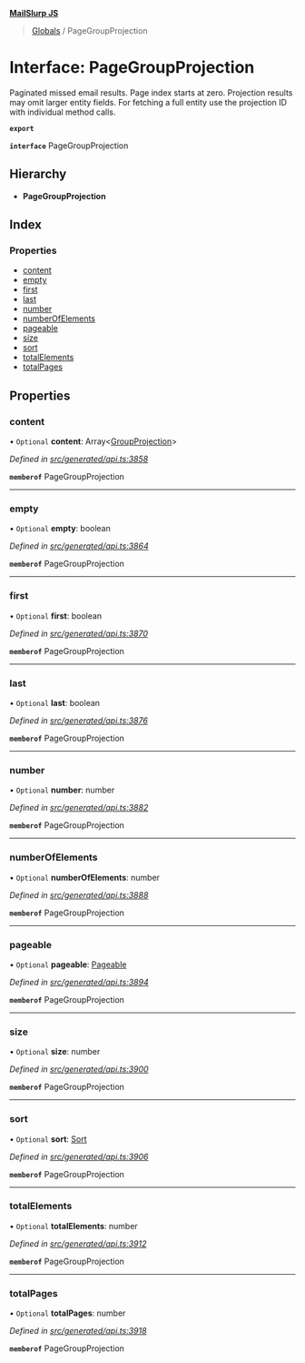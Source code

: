 **[MailSlurp JS](../README.md)**

> [Globals](../README.md) / PageGroupProjection

# Interface: PageGroupProjection

Paginated missed email results. Page index starts at zero. Projection results may omit larger entity fields. For fetching a full entity use the projection ID with individual method calls.

**`export`** 

**`interface`** PageGroupProjection

## Hierarchy

* **PageGroupProjection**

## Index

### Properties

* [content](pagegroupprojection.md#content)
* [empty](pagegroupprojection.md#empty)
* [first](pagegroupprojection.md#first)
* [last](pagegroupprojection.md#last)
* [number](pagegroupprojection.md#number)
* [numberOfElements](pagegroupprojection.md#numberofelements)
* [pageable](pagegroupprojection.md#pageable)
* [size](pagegroupprojection.md#size)
* [sort](pagegroupprojection.md#sort)
* [totalElements](pagegroupprojection.md#totalelements)
* [totalPages](pagegroupprojection.md#totalpages)

## Properties

### content

• `Optional` **content**: Array\<[GroupProjection](groupprojection.md)>

*Defined in [src/generated/api.ts:3858](https://github.com/mailslurp/mailslurp-client/blob/37bf78e/src/generated/api.ts#L3858)*

**`memberof`** PageGroupProjection

___

### empty

• `Optional` **empty**: boolean

*Defined in [src/generated/api.ts:3864](https://github.com/mailslurp/mailslurp-client/blob/37bf78e/src/generated/api.ts#L3864)*

**`memberof`** PageGroupProjection

___

### first

• `Optional` **first**: boolean

*Defined in [src/generated/api.ts:3870](https://github.com/mailslurp/mailslurp-client/blob/37bf78e/src/generated/api.ts#L3870)*

**`memberof`** PageGroupProjection

___

### last

• `Optional` **last**: boolean

*Defined in [src/generated/api.ts:3876](https://github.com/mailslurp/mailslurp-client/blob/37bf78e/src/generated/api.ts#L3876)*

**`memberof`** PageGroupProjection

___

### number

• `Optional` **number**: number

*Defined in [src/generated/api.ts:3882](https://github.com/mailslurp/mailslurp-client/blob/37bf78e/src/generated/api.ts#L3882)*

**`memberof`** PageGroupProjection

___

### numberOfElements

• `Optional` **numberOfElements**: number

*Defined in [src/generated/api.ts:3888](https://github.com/mailslurp/mailslurp-client/blob/37bf78e/src/generated/api.ts#L3888)*

**`memberof`** PageGroupProjection

___

### pageable

• `Optional` **pageable**: [Pageable](pageable.md)

*Defined in [src/generated/api.ts:3894](https://github.com/mailslurp/mailslurp-client/blob/37bf78e/src/generated/api.ts#L3894)*

**`memberof`** PageGroupProjection

___

### size

• `Optional` **size**: number

*Defined in [src/generated/api.ts:3900](https://github.com/mailslurp/mailslurp-client/blob/37bf78e/src/generated/api.ts#L3900)*

**`memberof`** PageGroupProjection

___

### sort

• `Optional` **sort**: [Sort](sort.md)

*Defined in [src/generated/api.ts:3906](https://github.com/mailslurp/mailslurp-client/blob/37bf78e/src/generated/api.ts#L3906)*

**`memberof`** PageGroupProjection

___

### totalElements

• `Optional` **totalElements**: number

*Defined in [src/generated/api.ts:3912](https://github.com/mailslurp/mailslurp-client/blob/37bf78e/src/generated/api.ts#L3912)*

**`memberof`** PageGroupProjection

___

### totalPages

• `Optional` **totalPages**: number

*Defined in [src/generated/api.ts:3918](https://github.com/mailslurp/mailslurp-client/blob/37bf78e/src/generated/api.ts#L3918)*

**`memberof`** PageGroupProjection
